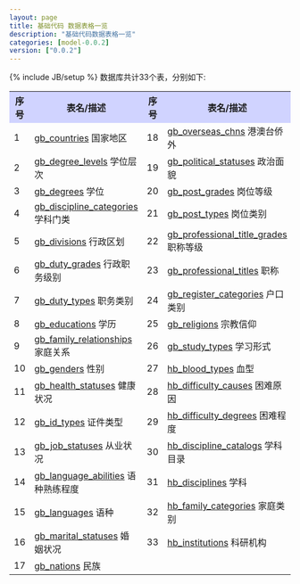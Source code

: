 ```yaml
---
layout: page
title: 基础代码 数据表格一览
description: "基础代码数据表格一览"
categories: [model-0.0.2]
version: ["0.0.2"]
---
```

{% include JB/setup %}
数据库共计33个表，分别如下:

<table class="table table-bordered table-striped table-condensed">
  <tr>
    <th style="background-color:#D0D3FF">序号</th>
    <th style="background-color:#D0D3FF">表名/描述</th>
    <th style="background-color:#D0D3FF">序号</th>
    <th style="background-color:#D0D3FF">表名/描述</th>
  </tr>
  <tr>
    <td>1</td>
    <td><a href="gb.html#gbcountries">gb_countries</a> 国家地区</td>
    <td>18</td>
    <td><a href="gb.html#gboverseaschns">gb_overseas_chns</a> 港澳台侨外</td>
  </tr>
  <tr>
    <td>2</td>
    <td><a href="gb.html#gbdegreelevels">gb_degree_levels</a> 学位层次</td>
    <td>19</td>
    <td><a href="gb.html#gbpoliticalstatuses">gb_political_statuses</a> 政治面貌</td>
  </tr>
  <tr>
    <td>3</td>
    <td><a href="gb.html#gbdegrees">gb_degrees</a> 学位</td>
    <td>20</td>
    <td><a href="gb.html#gbpostgrades">gb_post_grades</a> 岗位等级</td>
  </tr>
  <tr>
    <td>4</td>
    <td><a href="gb.html#gbdisciplinecategories">gb_discipline_categories</a> 学科门类</td>
    <td>21</td>
    <td><a href="gb.html#gbposttypes">gb_post_types</a> 岗位类别</td>
  </tr>
  <tr>
    <td>5</td>
    <td><a href="gb.html#gbdivisions">gb_divisions</a> 行政区划</td>
    <td>22</td>
    <td><a href="gb.html#gbprofessionaltitlegrades">gb_professional_title_grades</a> 职称等级</td>
  </tr>
  <tr>
    <td>6</td>
    <td><a href="gb.html#gbdutygrades">gb_duty_grades</a> 行政职务级别</td>
    <td>23</td>
    <td><a href="gb.html#gbprofessionaltitles">gb_professional_titles</a> 职称</td>
  </tr>
  <tr>
    <td>7</td>
    <td><a href="gb.html#gbdutytypes">gb_duty_types</a> 职务类别</td>
    <td>24</td>
    <td><a href="gb.html#gbregistercategories">gb_register_categories</a> 户口类别</td>
  </tr>
  <tr>
    <td>8</td>
    <td><a href="gb.html#gbeducations">gb_educations</a> 学历</td>
    <td>25</td>
    <td><a href="gb.html#gbreligions">gb_religions</a> 宗教信仰</td>
  </tr>
  <tr>
    <td>9</td>
    <td><a href="gb.html#gbfamilyrelationships">gb_family_relationships</a> 家庭关系</td>
    <td>26</td>
    <td><a href="gb.html#gbstudytypes">gb_study_types</a> 学习形式</td>
  </tr>
  <tr>
    <td>10</td>
    <td><a href="gb.html#gbgenders">gb_genders</a> 性别</td>
    <td>27</td>
    <td><a href="hb.html#hbbloodtypes">hb_blood_types</a> 血型</td>
  </tr>
  <tr>
    <td>11</td>
    <td><a href="gb.html#gbhealthstatuses">gb_health_statuses</a> 健康状况</td>
    <td>28</td>
    <td><a href="hb.html#hbdifficultycauses">hb_difficulty_causes</a> 困难原因</td>
  </tr>
  <tr>
    <td>12</td>
    <td><a href="gb.html#gbidtypes">gb_id_types</a> 证件类型</td>
    <td>29</td>
    <td><a href="hb.html#hbdifficultydegrees">hb_difficulty_degrees</a> 困难程度</td>
  </tr>
  <tr>
    <td>13</td>
    <td><a href="gb.html#gbjobstatuses">gb_job_statuses</a> 从业状况</td>
    <td>30</td>
    <td><a href="hb.html#hbdisciplinecatalogs">hb_discipline_catalogs</a> 学科目录</td>
  </tr>
  <tr>
    <td>14</td>
    <td><a href="gb.html#gblanguageabilities">gb_language_abilities</a> 语种熟练程度</td>
    <td>31</td>
    <td><a href="hb.html#hbdisciplines">hb_disciplines</a> 学科</td>
  </tr>
  <tr>
    <td>15</td>
    <td><a href="gb.html#gblanguages">gb_languages</a> 语种</td>
    <td>32</td>
    <td><a href="hb.html#hbfamilycategories">hb_family_categories</a> 家庭类别</td>
  </tr>
  <tr>
    <td>16</td>
    <td><a href="gb.html#gbmaritalstatuses">gb_marital_statuses</a> 婚姻状况</td>
    <td>33</td>
    <td><a href="hb.html#hbinstitutions">hb_institutions</a> 科研机构</td>
  </tr>
  <tr>
    <td>17</td>
    <td><a href="gb.html#gbnations">gb_nations</a> 民族</td>
    <td></td>
    <td></td>
  </tr>
</table>
